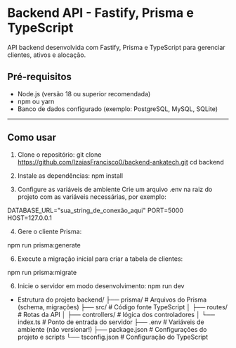 # Backend API - Fastify, Prisma e TypeScript

API backend desenvolvida com Fastify, Prisma e TypeScript para gerenciar clientes, ativos e alocação.

## Pré-requisitos

- Node.js (versão 18 ou superior recomendada)
- npm ou yarn
- Banco de dados configurado (exemplo: PostgreSQL, MySQL, SQLite)

---

## Como usar

1. Clone o repositório:
git clone https://github.com/IzaiasFrancisco0/backend-ankatech.git
cd backend

2. Instale as dependências:
npm install

3. Configure as variáveis de ambiente
Crie um arquivo .env na raiz do projeto com as variáveis necessárias, por exemplo:

DATABASE_URL="sua_string_de_conexão_aqui"
PORT=5000
HOST=127.0.0.1

4. Gere o cliente Prisma:

npm run prisma:generate

6. Execute a migração inicial para criar a tabela de clientes:

npm run prisma:migrate

6. Inicie o servidor em modo desenvolvimento:
npm run dev

- Estrutura do projeto
backend/
├── prisma/               # Arquivos do Prisma (schema, migrações)
├── src/                  # Código fonte TypeScript
│   ├── routes/           # Rotas da API
│   ├── controllers/      # lógica dos controladores
│   └── index.ts          # Ponto de entrada do servidor
├── .env                  # Variáveis de ambiente (não versionar!)
├── package.json          # Configurações do projeto e scripts
└── tsconfig.json         # Configuração do TypeScript
